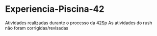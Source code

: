 # Experiencia-Piscina-42
Atividades realizadas durante o processo da 42Sp
As atividades do rush não foram corrigidas/revisadas
